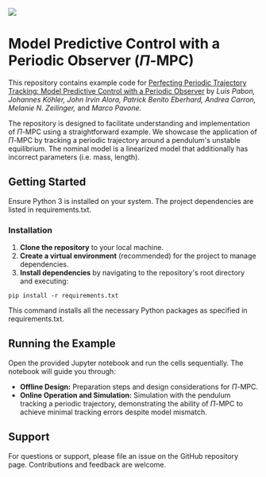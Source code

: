 ![](/images/banner.png)
# Model Predictive Control with a Periodic Observer ($\Pi$-MPC)

This repository contains example code for [Perfecting Periodic Trajectory Tracking: Model Predictive Control with a Periodic Observer](https://arxiv.org/abs/2404.01550) by _Luis Pabon, Johannes Köhler, John Irvin Alora, Patrick Benito Eberhard, Andrea Carron, Melanie N. Zeilinger,_ and _Marco Pavone._

The repository is designed to facilitate understanding and implementation of $\Pi$-MPC using a straightforward example. We showcase the application of $\Pi$-MPC by tracking a periodic trajectory around a pendulum's unstable equilibrium. The nominal model is a linearized model that additionally has incorrect parameters (i.e. mass, length).

## Getting Started
Ensure Python 3 is installed on your system. The project dependencies are listed in requirements.txt.

### Installation
1. **Clone the repository** to your local machine.
2. **Create a virtual environment** (recommended) for the project to manage dependencies.
3. **Install dependencies** by navigating to the repository's root directory and executing:
```
pip install -r requirements.txt
```
This command installs all the necessary Python packages as specified in requirements.txt.

## Running the Example
Open the provided Jupyter notebook and run the cells sequentially. The notebook will guide you through:

- **Offline Design:** Preparation steps and design considerations for $\Pi$-MPC.
- **Online Operation and Simulation:** Simulation with the pendulum tracking a periodic trajectory, demonstrating the ability of $\Pi$-MPC to achieve minimal tracking errors despite model mismatch.

## Support
For questions or support, please file an issue on the GitHub repository page. Contributions and feedback are welcome.
